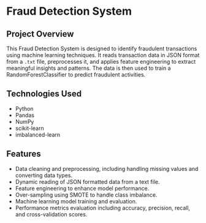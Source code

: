 # Fraud Detection System

## Project Overview
This Fraud Detection System is designed to identify fraudulent transactions using machine learning techniques. It reads transaction data in JSON format from a `.txt` file, preprocesses it, and applies feature engineering to extract meaningful insights and patterns. The data is then used to train a RandomForestClassifier to predict fraudulent activities.

## Technologies Used
- Python
- Pandas
- NumPy
- scikit-learn
- imbalanced-learn

## Features
- Data cleaning and preprocessing, including handling missing values and converting data types.
- Dynamic reading of JSON formatted data from a text file.
- Feature engineering to enhance model performance.
- Over-sampling using SMOTE to handle class imbalance.
- Machine learning model training and evaluation.
- Performance metrics evaluation including accuracy, precision, recall, and cross-validation scores.
